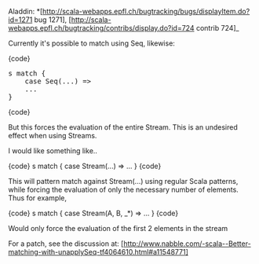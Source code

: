 Aladdin: *[http://scala-webapps.epfl.ch/bugtracking/bugs/displayItem.do?id=1271 bug 1271], [http://scala-webapps.epfl.ch/bugtracking/contribs/display.do?id=724 contrib 724]_

Currently it's possible to match using Seq, likewise:

{code}
<pre>s match {
    case Seq(...) =>
    ...
}</pre>
{code}

But this forces the evaluation of the entire Stream. This is an undesired effect when using Streams.

I would like something like..

{code}
s match {
    case Stream(...) =>
    ...
}
{code}

This will pattern match against Stream(...) using regular Scala patterns, while forcing the evaluation of only the necessary number of elements. Thus for example,

{code}
s match {
    case Stream(A, B, _*) => ...
}
{code}

Would only force the evaluation of the first 2 elements in the stream

For a patch, see the discussion at: [http://www.nabble.com/-scala--Better-matching-with-unapplySeq-tf4064610.html#a11548771]

